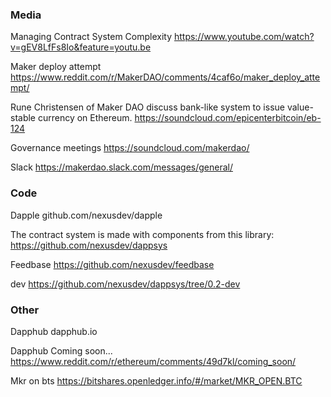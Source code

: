 
### Media

Managing Contract System Complexity
https://www.youtube.com/watch?v=gEV8LfFs8Io&feature=youtu.be

Maker deploy attempt
https://www.reddit.com/r/MakerDAO/comments/4caf6o/maker_deploy_attempt/

Rune Christensen of Maker DAO discuss bank-like system to issue value-stable currency on Ethereum.
https://soundcloud.com/epicenterbitcoin/eb-124

Governance meetings 
https://soundcloud.com/makerdao/

Slack
https://makerdao.slack.com/messages/general/

### Code


Dapple
github.com/nexusdev/dapple

The contract system is made with components from this library:
https://github.com/nexusdev/dappsys

Feedbase
https://github.com/nexusdev/feedbase

dev
https://github.com/nexusdev/dappsys/tree/0.2-dev

### Other

Dapphub
dapphub.io

Dapphub Coming soon...
https://www.reddit.com/r/ethereum/comments/49d7kl/coming_soon/

Mkr on bts
https://bitshares.openledger.info/#/market/MKR_OPEN.BTC


